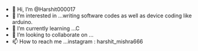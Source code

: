 - 👋 Hi, I’m @Harshit000017
- 👀 I’m interested in ...writing software codes as well as device coding like arduino. 
- 🌱 I’m currently learning ...C
- 💞️ I’m looking to collaborate on ...
- 📫 How to reach me ...instagram : harshit_mishra666

<!---
Harshit000017/Harshit000017 is a ✨ special ✨ repository because its `README.md` (this file) appears on your GitHub profile.
You can click the Preview link to take a look at your changes.
--->
